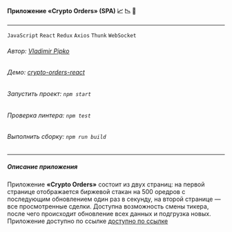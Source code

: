 #### Приложение «Crypto Orders» (SPA) :chart_with_upwards_trend: :chart_with_downwards_trend: :currency_exchange:

------------

`JavaScript` `React` `Redux` `Axios` `Thunk` `WebSocket` 

###### Автор: [Vladimir Pipko](https://github.com/vovapipko/ "github.com/vovapipko") <br />
###### Демо: [crypto-orders-react](https://crypto-orders-react.vercel.app/ "Crypto Orders demo")

###### Запустить проект: `npm start`
###### Проверка линтера: `npm test`
###### Выполнить сборку: `npm run build` <br />

------------

##### Описание приложения

Приложение **«Crypto Orders»** состоит из двух страниц: на первой странице отображается биржевой стакан на 500 оредров с последующим обновлением один раз в секунду, на второй странице — все просмотренные сделки. Доступна возможность смены тикера, после чего происходит обновление всех данных и подгрузка новых. Приложение доступно по ссылке [доступно по ссылке](https://crypto-orders-react.vercel.app/ "Crypto Orders demo")
